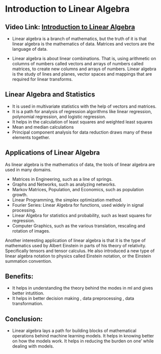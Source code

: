 # Introduction to Linear Algebra

## Video Link: [Introduction to Linear Algebra]()

- Linear algebra is a branch of mathematics, but the truth of it is that linear algebra is the mathematics of data. Matrices and vectors are the language of data.

- Linear algebra is about linear combinations. That is, using arithmetic on columns of numbers called vectors and arrays of numbers called matrices, to create new columns and arrays of numbers. Linear algebra is the study of lines and planes, vector spaces and mappings that are required for linear transforms.

## Linear Algebra and Statistics

- It is used in multivariate statistics with the help of vectors and matrices.
- It is a path for analysis of regression algorithms like linear regression, polynomial regression, and logistic regression.
- It helps in the calculation of least squares and weighted least squares
- Mean and median calculations
- Principal component analysis for data reduction draws many of these elements together.

## Applications of Linear Algebra

As linear algebra is the mathematics of data, the tools of linear algebra are used in many domains.

- Matrices in Engineering, such as a line of springs.
- Graphs and Networks, such as analyzing networks.
- Markov Matrices, Population, and Economics, such as population growth.
- Linear Programming, the simplex optimization method.
- Fourier Series: Linear Algebra for functions, used widely in signal processing.
- Linear Algebra for statistics and probability, such as least squares for regression.
- Computer Graphics, such as the various translation, rescaling and rotation of images.


Another interesting application of linear algebra is that it is the type of mathematics used by Albert Einstein in parts of his theory of relativity. Specifically tensors and tensor calculus. He also introduced a new type of linear algebra notation to physics called Einstein notation, or the Einstein summation convention.

## Benefits:

- It helps in understanding the theory behind the modes in ml and gives better intutition.
- It helps in better decision making , data preprocessing , data transformation.


## **Conclusion:**
- Linear algebra lays a path for building blocks of mathematical operations behind machine learning models. It helps in knowing better on how the models work. It helps in reducing the burden on one’ while dealing with models.
